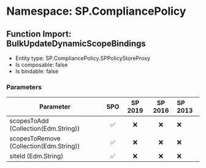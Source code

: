 # Namespace: SP.CompliancePolicy

## Function Import: BulkUpdateDynamicScopeBindings

- Entity type: SP.CompliancePolicy.SPPolicyStoreProxy
- Is composable: false
- Is bindable: false

### Parameters

Parameter | SPO | SP 2019 | SP 2016 | SP 2013
----------|:---:|:-------:|:-------:|:-------
scopesToAdd (Collection(Edm.String)) | ✅ | ❌ | ❌ | ❌
scopesToRemove (Collection(Edm.String)) | ✅ | ❌ | ❌ | ❌
siteId (Edm.String) | ✅ | ❌ | ❌ | ❌